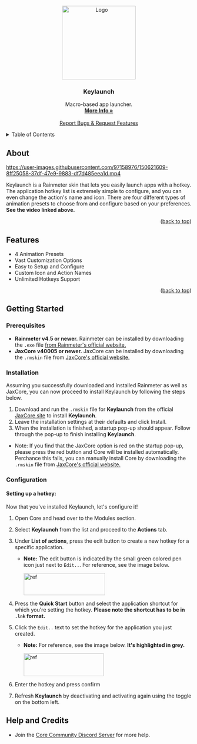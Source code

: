 <div id="top"></div>

<br />
<div align="center">
  <a href="https://github.com/Jax-Core/Keylaunch">
    <img src="" alt="Logo" width="200" height="200">
  </a>

<h3 align="center">Keylaunch</h3>

  <p align="center">
    Macro-based app launcher.
    <br />
    <a href="https://www.deviantart.com/jaxoriginals/art/Keylaunch-Animated-hotkey-launcher-890749449"><strong>More Info »</strong></a>
    <br />
    <br />
    <a href="https://discord.gg/JmgehPSDD6">Report Bugs & Request Features </a>
  </p>
</div>


<!-- TABLE OF CONTENTS -->
<details>
  <summary>Table of Contents</summary>
  <ol>
    <li>
      <a href="#about">About</a>
    </li>
    <li>
      <a href="#Features">Features</a>
    </li>
    <li>
      <a href="#getting-started">Getting Started</a>
      <ul>
        <li><a href="#prerequisites">Prerequisites</a></li>
        <li><a href="#installation">Installation</a></li>
        <li><a href="#Configuration">Configuration</a></li>
      </ul>
    </li>

 <li>
      <a href="#help-and-credits">Help and Credits</a>
    </li>
  </ol>
</details>


## About

https://user-images.githubusercontent.com/97158976/150621609-8ff25058-37df-47e9-9883-df7d485eea1d.mp4

Keylaunch is a Rainmeter skin that lets you easily launch apps with a hotkey. The application hotkey list is extremely simple to configure, and you can even change the action's name and icon. There are four different types of animation presets to choose from and configure based on your preferences. **See the video linked above.**

<p align="right">(<a href="#top">back to top</a>)</p>

## Features

* 4 Animation Presets
* Vast Customization Options 
* Easy to Setup and Configure
* Custom Icon and Action Names
* Unlimited Hotkeys Support

<p align="right">(<a href="#top">back to top</a>)</p>

## Getting Started

### Prerequisites

- **Rainmeter v4.5 or newer.** Rainmeter can be installed by downloading the `.exe` file [from Rainmeter's official website.](https://www.rainmeter.net/)
- **JaxCore v40005 or newer.** JaxCore can be installed by downloading the `.rmskin` file from [JaxCore's official website.](https://jax-core.github.io/)

### Installation

Assuming you successfully downloaded and installed Rainmeter as well as JaxCore, you can now proceed to install Keylaunch by following the steps below.

1. Download and run the `.rmskin` file for **Keylaunch** from the official [JaxCore site](https://jax-core.github.io/) to install **Keylaunch**.
2. Leave the installation settings at their defaults and click Install.
3. When the installation is finished, a startup pop-up should appear. Follow through the pop-up to finish installing **Keylaunch**.

* Note:  If you find that the JaxCore option is red on the startup pop-up, please press the red button and Core will be installed automatically. Perchance this fails, you can manually install Core by downloading the `.rmskin` file from [JaxCore's official website.](https://jax-core.github.io/)

### Configuration

#### Setting up a hotkey:

Now that you've installed Keylaunch, let's configure it!

1. Open Core and head over to the Modules section.
2. Select **Keylaunch** from the list and proceed to the **Actions** tab.
3. Under **List of actions**, press the edit button to create a new hotkey for a specific application.
    - **Note:** The edit button is indicated by the small green colored pen icon just next to `Edit..`. For reference, see the image below.

      <img src ="https://imgur.com/PNFKsqD.png" alt = "ref" width="221" height ="60">

4. Press the **Quick Start** button and select the application shortcut for which you're setting the hotkey. **Please note the shortcut has to be in `.lnk` format.**
5. Click the `Edit..` text to set the hotkey for the application you just created.
    - **Note:** For reference, see the image below. **It's highlighted in grey.**

      <img src ="https://imgur.com/mdgm9No.png" alt = "ref" width="217" height ="62">

6. Enter the hotkey and press confirm
7. Refresh **Keylaunch** by deactivating and activating again using the toggle on the bottom left.



## Help and Credits

- Join the [Core Community Discord Server](https://discord.gg/JmgehPSDD6) for more help.
